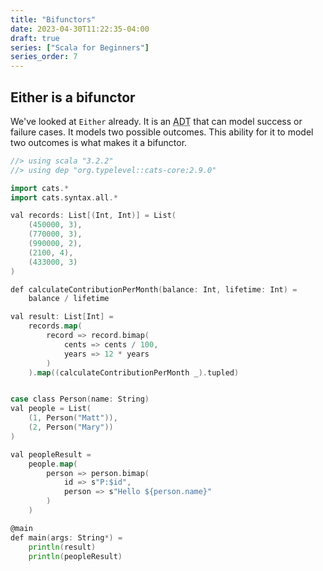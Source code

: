 ```yaml
---
title: "Bifunctors"
date: 2023-04-30T11:22:35-04:00
draft: true
series: ["Scala for Beginners"]
series_order: 7
---
```


## Either is a bifunctor

We've looked at `Either` already. It is an <abbr title="Algebraic Data Type">ADT</abbr> that can model success or failure cases. It models two possible outcomes. This ability for it to model two outcomes is what makes it a bifunctor.

```go {linenos=table}
//> using scala "3.2.2"
//> using dep "org.typelevel::cats-core:2.9.0"

import cats.*
import cats.syntax.all.*

val records: List[(Int, Int)] = List(
    (450000, 3),
    (770000, 3),
    (990000, 2),
    (2100, 4),
    (433000, 3)
)

def calculateContributionPerMonth(balance: Int, lifetime: Int) =
    balance / lifetime

val result: List[Int] =
    records.map(
        record => record.bimap(
            cents => cents / 100,
            years => 12 * years
        )
    ).map((calculateContributionPerMonth _).tupled)


case class Person(name: String)
val people = List(
    (1, Person("Matt")),
    (2, Person("Mary"))
)

val peopleResult =
    people.map(
        person => person.bimap(
            id => s"P:$id",
            person => s"Hello ${person.name}"
        )
    )

@main
def main(args: String*) =
    println(result)
    println(peopleResult)
```